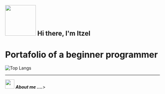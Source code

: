 ## <img src="https://media.giphy.com/media/lGhBlBMIN2XsEteTN3/giphy.gif" width="100"/> Hi there, I'm Itzel 

<h1>Portafolio of a beginner programmer</h1>

![Top Langs](https://github-readme-stats.vercel.app/api/top-langs/?username=itzel-mendoza&layout=compact)

<hr>



<img src="https://media.giphy.com/media/iY8CRBdQXODJSCERIr/giphy.gif" width="30px">&nbsp;***About me ....***>

</hr>
